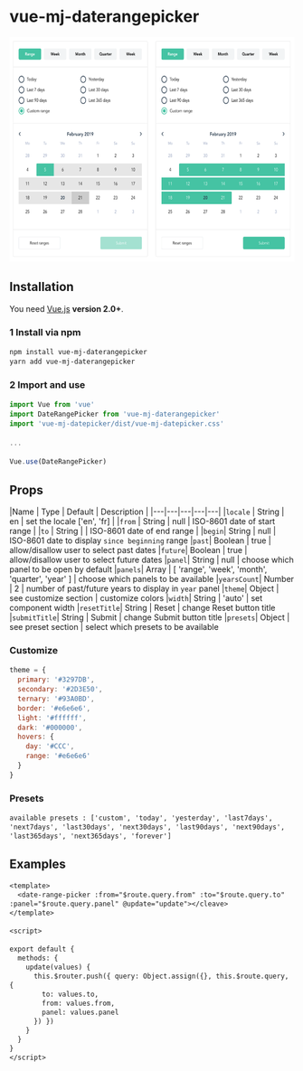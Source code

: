 # vue-mj-daterangepicker

<p align="center">
  <img src="./img/preview.png" alt="Size Limit example" width="640" height="398">
</p>

## Installation

You need [Vue.js](https://vuejs.org/) **version 2.0+**.

### 1 Install via npm

```bash
npm install vue-mj-daterangepicker
yarn add vue-mj-daterangepicker
```

### 2 Import and use

```javascript
import Vue from 'vue'
import DateRangePicker from 'vue-mj-daterangepicker'
import 'vue-mj-datepicker/dist/vue-mj-datepicker.css'

...

Vue.use(DateRangePicker)
```

## Props

|Name   | Type  | Default | Description  |
|---|---|---|---|---|
|`locale`   | String  | en  | set the locale ['en', 'fr] |
|`from`   | String  | null    |  ISO-8601 date of start range |
|`to`   | String |   | ISO-8601 date of end range |
|`begin`| String | null | ISO-8601 date to display `since beginning` range
|`past`| Boolean | true | allow/disallow user to select past dates
|`future`| Boolean | true | allow/disallow user to select future dates
|`panel`| String | null | choose which panel to be open by default
|`panels`| Array | [ 'range', 'week', 'month', 'quarter', 'year' ] | choose which panels to be available
|`yearsCount`| Number | 2 | number of past/future years to display in `year` panel
|`theme`| Object | see customize section | customize colors
|`width`| String | 'auto' | set component width
|`resetTitle`| String | Reset | change Reset button title
|`submitTitle`| String | Submit | change Submit button title
|`presets`| Object | see preset section | select which presets to be available

### Customize
```javascript
theme = {
  primary: '#3297DB',
  secondary: '#2D3E50',
  ternary: '#93A0BD',
  border: '#e6e6e6',
  light: '#ffffff',
  dark: '#000000',
  hovers: {
    day: '#CCC',
    range: '#e6e6e6'
  }
}
```

### Presets
```
available presets : ['custom', 'today', 'yesterday', 'last7days', 'next7days', 'last30days', 'next30days', 'last90days', 'next90days', 'last365days', 'next365days', 'forever']
```
## Examples

```vue
<template>
  <date-range-picker :from="$route.query.from" :to="$route.query.to" :panel="$route.query.panel" @update="update"></cleave>
</template>

<script>

export default {
  methods: {
    update(values) {
      this.$router.push({ query: Object.assign({}, this.$route.query, {
        to: values.to,
        from: values.from,
        panel: values.panel
      }) })
    }
  }
}
</script>
```
